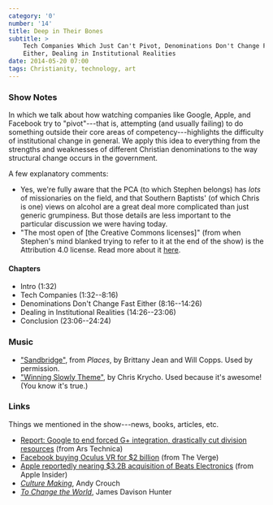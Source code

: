 ```yaml
---
category: '0'
number: '14'
title: Deep in Their Bones
subtitle: >
    Tech Companies Which Just Can't Pivot, Denominations Don't Change Fast
    Either, Dealing in Institutional Realities
date: 2014-05-20 07:00
tags: Christianity, technology, art
---
```


### Show Notes

In which we talk about how watching companies like Google, Apple, and Facebook
try to "pivot"---that is, attempting (and usually failing) to do something
outside their core areas of competency---highlights the difficulty of
institutional change in general. We apply this idea to everything from the
strengths and weaknesses of different Christian denominations to the way
structural change occurs in the government.

A few explanatory comments:

  - Yes, we're fully aware that the PCA (to which Stephen belongs) has *lots* of
    missionaries on the field, and that Southern Baptists' (of which Chris is
    one) views on alcohol are a great deal more complicated than just generic
    grumpiness. But those details are less important to the particular
    discussion we were having today.
  - "The most open of [the Creative Commons licenses]" (from when Stephen's mind
    blanked trying to refer to it at the end of the show) is the Attribution 4.0
    license. Read more about it [here][license].

[license]: //www.winningslowly.org/licenses.html

#### Chapters

  - Intro (1:32)
  - Tech Companies (1:32--8:16)
  - Denominations Don't Change Fast Either (8:16--14:26)
  - Dealing in Institutional Realities (14:26--23:06)
  - Conclusion (23:06--24:24)

### Music

  - ["Sandbridge"](//willcopps.bandcamp.com), from _Places_, by Brittany
    Jean and Will Copps. Used by permission.
  - ["Winning Slowly Theme"](//soundcloud.com/chriskrycho/winning-slowly),
    by Chris Krycho. Used because it's awesome! (You know it's true.)

### Links

Things we mentioned in the show---news, books, articles, etc.

  - [Report: Google to end forced G+ integration, drastically cut division resources](//arstechnica.com/gadgets/2014/04/report-google-to-end-forced-g-integration-drastically-cut-division-resources/) (from Ars Technica)
  - [Facebook buying Oculus VR for $2 billion](//www.theverge.com/2014/3/25/5547456/facebook-buying-oculus-for-2-billion) (from The Verge)
  - [Apple reportedly nearing $3.2B acquisition of Beats Electronics](//appleinsider.com/articles/14/05/08/apple-reportedly-nearing-32-billion-buy-for-beats-electronics) (from Apple Insider)
  - [_Culture Making_](//www.amazon.com/Culture-Making-Recovering-Creative-Calling-ebook/dp/B001IDYIMY/), Andy Crouch
  - [_To Change the World_](//www.amazon.com/Change-World-Tragedy-Possibility-Christianity-ebook/dp/B003TWNDVY/), James Davison Hunter
